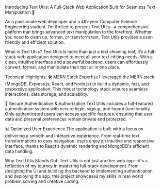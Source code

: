 Introducing Text Utils: A Full-Stack Web Application Built for Seamless Text Manipulation 🚀

As a passionate web developer and a 4th-year Computer Science Engineering student, I’m thrilled to present Text Utils—a comprehensive platform that brings advanced text manipulation to the forefront. Whether you need to clean up, format, or transform text, Text Utils provides a user-friendly and efficient solution.

What is Text Utils?
Text Utils is more than just a text cleaning tool; it’s a full-stack web application designed to meet all your text editing needs. With a clean, intuitive interface and a powerful backend, users can effortlessly convert, format, and manipulate their text all in one place.

Technical Highlights:
🛠️ MERN Stack Expertise
I leveraged the MERN stack (MongoDB, Express.js, React, and Node.js) to build a dynamic, fast, and responsive application. This robust technology stack ensures seamless interactions, data storage, and scalability.

🔐 Secure Authentication & Authorization
Text Utils includes a full-featured authentication system with secure login, signup, and logout functionality. Only authenticated users can access specific features, ensuring that user data and personal preferences remain private and protected.

📊 Optimized User Experience
The application is built with a focus on delivering a smooth and interactive experience. From real-time text transformations to easy navigation, users enjoy an intuitive and responsive interface, thanks to React’s dynamic rendering and MongoDB's efficient data handling.

Why Text Utils Stands Out:
Text Utils is not just another web app—it's a reflection of my journey in mastering full-stack development. From designing the UI and building the backend to implementing authentication and deploying the app, this project showcases my skills in real-world problem solving and creative coding.
